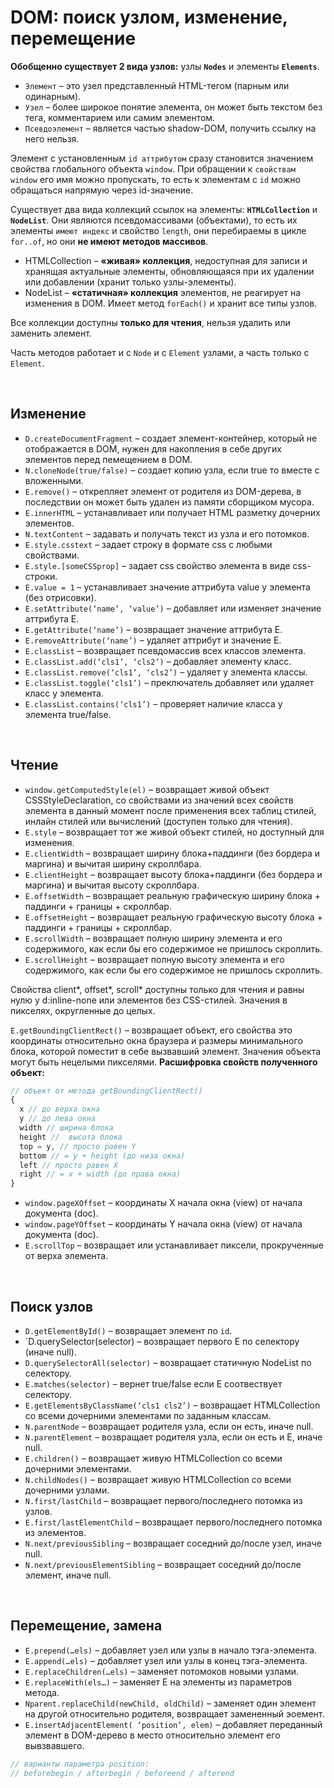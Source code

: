 # DOM: поиск узлом, изменение, перемещение

__Обобщенно существует 2 вида узлов:__ узлы __`Nodes`__ и элементы __`Elements`__.

* `Элемент` – это узел представленный HTML-тегом (парным или одинарным).
* `Узел` – более широкое понятие элемента, он может быть текстом без тега, комментарием или самим элементом.
* `Псевдоэлемент` – является частью shadow-DOM, получить ссылку на него нельзя.

Элемент с установленным `id аттрибутом` сразу становится значением свойства глобального объекта `window`. При обращении к `свойствам window` его имя можно пропускать, то есть к элементам с `id` можно обращаться напрямую через id-значение.

Существует два вида коллекций ссылок на элементы: __`HTMLCollection`__ и __`NodeList`__.
Они являются псевдомассивами (объектами), то есть их элементы `имеют индекс` и свойство `length`, они перебираемы в цикле `for..of`, но они __не имеют методов массивов__.

* HTMLCollection – __«живая» коллекция__, недоступная для записи и хранящая актуальные элементы, обновляющаяся при их удалении или добавлении (хранит только узлы-элементы).
* NodeList – __«статичная» коллекция__ элементов, не реагирует на изменения в DOM. Имеет метод `forEach()` и хранит все типы узлов.

Все коллекции доступны __только для чтения__, нельзя удалить или заменить элемент. 

Часть методов работает и с `Node` и с `Element` узлами, а часть только с `Element`.

<br>

## Изменение

* `D.createDocumentFragment` – создает элемент-контейнер, который не отображается в DOM, нужен для накопления в себе других элементов перед пемещением в DOM.
* `N.cloneNode(true/false)` – создает копию узла, если true то вместе с вложенными.
* `E.remove()` – открепляет элемент от родителя из DOM-дерева, в последствии он может быть удален из памяти сборщиком мусора.
* `E.innerHTML` – устанавливает или получает HTML разметку дочерних элементов.
* `N.textContent` – задавать и получать текст из узла и его потомков.
* `E.style.csstext` – задает строку в формате css с любыми свойствами.
* `E.style.[someCSSprop]` – задает css свойство элемента в виде css-строки.
* `E.value = 1` – устанавливает значение аттрибута value у элемента (без отрисовки).
* `E.setAttribute(‘name’, ‘value’)` – добавляет или изменяет значение аттрибута E.
* `E.getAttribute(‘name’)` – возвращает значение аттрибута E.
* `E.removeAttribute(‘name’)` – удаляет аттрибут и значение E.
* `E.classList` – возвращает псевдомассив всех классов элемента.
* `E.classList.add(‘cls1’, ‘cls2’)` – добавляет элементу класс.
* `E.classList.remove(‘cls1’, ‘cls2’)` – удаляет у элемента классы.
* `E.classList.toggle(‘cls1’)` – преключатель добавляет или удаляет класс у элемента.
* `E.classList.contains(‘cls1’)` – проверяет наличие класса у элемента true/false.

<br>

## Чтение

* `window.getComputedStyle(el)` – возвращает живой объект CSSStyleDeclaration, со свойствами из значений всех свойств элемента в данный момент после применения всех таблиц стилей, инлайн стилей или вычислений (доступен только для чтения).
* `E.style` – возвращает тот же живой объект стилей, но доступный для изменения.
* `E.clientWidth` – возвращает ширину блока+паддинги (без бордера и маргина) и вычитая ширину скроллбара.
* `E.clientHeight` – возвращает высоту блока+паддинги (без бордера и маргина) и вычитая высоту скроллбара.
* `E.offsetWidth` – возвращает реальную графическую ширину блока + паддинги + границы + скроллбар.
* `E.offsetHeight` – возвращает реальную графическую высоту блока + паддинги + границы + скроллбар.
* `E.scrollWidth` – возвращает полную ширину элемента и его содержимого, как если бы его содержимое не пришлось скроллить.
* `E.scrollHeight` – возвращает полную высоту элемента и его содержимого, как если бы его содержимое не пришлось скроллить.

Свойства client*, offset*, scroll* доступны только для чтения и равны нулю у d:inline-none или элементов без CSS-стилей. Значения в пикселях, округленные до целых.

`E.getBoundingClientRect()` – возвращает объект, его свойства это координаты относительно окна браузера и размеры минимального блока, которой поместит в себе вызвавший элемент. Значения объекта могут быть нецелыми пикселями.
__Расшифровка свойств полученного объект:__
```javascript
// объект от метода getBoundingClientRect()
{
  x // до верха окна 
  y // до лева окна
  width // ширина блока
  height //  высота блока
  top = y, // просто равен Y 
  bottom // = y + height (до низа окна)
  left // просто равен X 
  right // = x + width (до права окна)
}
```

* `window.pageXOffset` – координаты X начала окна (view) от начала документа (doc).
* `window.pageYOffset` – координаты Y начала окна (view) от начала документа (doc).
* `E.scrollTop` – возвращает или устанавливает пиксели, прокрученные от верха элемента.

<br>

## Поиск узлов

* `D.getElementById()` – возвращает элемент по `id`.
* `D.querySelector(selector) – возвращает первого E по селектору (иначе null).
* `D.querySelectorAll(selector)` – возвращает статичную NodeList по селектору.
* `E.matches(selector)` – вернет true/false если E соотвествует селектору.
* `E.getElementsByClassName(‘cls1 cls2’)` – возвращает HTMLCollection со всеми дочерними элементами по заданным классам.
* `N.parentNode` – возвращает родителя узла, если он есть, иначе null.
* `N.parentElement` – возвращает родителя узла, если он есть и E, иначе null.
* `E.children()` – возвращает живую HTMLCollection со всеми дочерними элементами.
* `N.childNodes()` – возвращает живую HTMLCollection со всеми дочерними узлами.
* `N.first/lastChild` – возвращает первого/последнего потомка из узлов.
* `E.first/lastElementChild` – возвращает первого/последнего потомка из элементов.
* `N.next/previousSibling` – возвращает соседний до/после узел, иначе null.
* `N.next/previousElementSibling` – возвращает соседний до/после элемент, иначе null.

<br>

## Перемещение, замена
* `E.prepend(…els)` – добавляет узел или узлы в начало тэга-элемента.
* `E.append(…els)` – добавляет узел или узлы в конец тэга-элемента.
* `E.replaceChildren(…els)` – заменяет потомоков новыми узлами.
* `E.replaceWith(els…)` – заменяет E на элементы из параметров метода.
* `Nparent.replaceChild(newChild, oldChild)` – заменяет один элемент на другой относительно родителя, возвращает замененный эоемент.
* `E.insertAdjacentElement( ‘position’, elem)` – добавляет переданный элемент в DOM-дерево в место относительно элемент его вывзвавшего.
```javascript
// варианты параметра position: 
// beforebegin / afterbegin / beforeend / afterend
```
